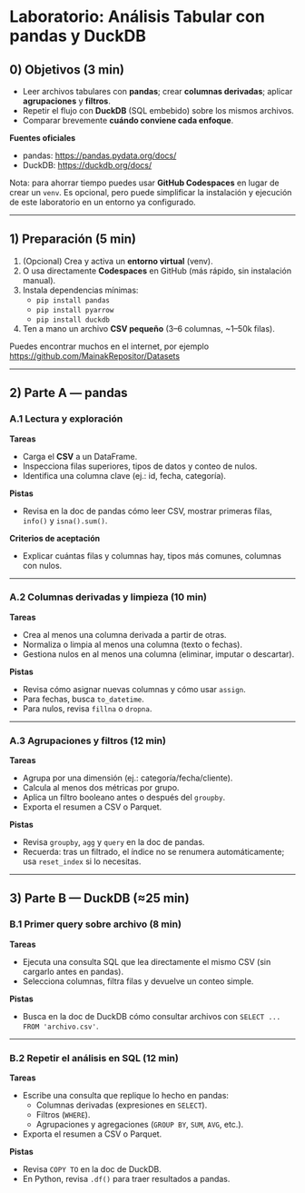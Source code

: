# Laboratorio: Análisis Tabular con pandas y DuckDB

## 0) Objetivos (3 min)
- Leer archivos tabulares con **pandas**; crear **columnas derivadas**; aplicar **agrupaciones** y **filtros**.  
- Repetir el flujo con **DuckDB** (SQL embebido) sobre los mismos archivos.  
- Comparar brevemente **cuándo conviene cada enfoque**.  

**Fuentes oficiales**  
- pandas: https://pandas.pydata.org/docs/  
- DuckDB: https://duckdb.org/docs/ 

Nota: para ahorrar tiempo puedes usar **GitHub Codespaces** en lugar de crear un `venv`. Es opcional, pero puede simplificar la instalación y ejecución de este laboratorio en un entorno ya configurado.  

---

## 1) Preparación (5 min)
1. (Opcional) Crea y activa un **entorno virtual** (venv).  
2. O usa directamente **Codespaces** en GitHub (más rápido, sin instalación manual).  
3. Instala dependencias mínimas:  
   - `pip install pandas`  
   - `pip install pyarrow`  
   - `pip install duckdb`  
4. Ten a mano un archivo **CSV pequeño** (3–6 columnas, ~1–50k filas).  

Puedes encontrar muchos en el internet, por ejemplo https://github.com/MainakRepositor/Datasets

---

## 2) Parte A — pandas 

### A.1 Lectura y exploración
**Tareas**
- Carga el **CSV** a un DataFrame.  
- Inspecciona filas superiores, tipos de datos y conteo de nulos.  
- Identifica una columna clave (ej.: id, fecha, categoría).

**Pistas**
- Revisa en la doc de pandas cómo leer CSV, mostrar primeras filas, `info()` y `isna().sum()`.  

**Criterios de aceptación**
- Explicar cuántas filas y columnas hay, tipos más comunes, columnas con nulos.

---

### A.2 Columnas derivadas y limpieza (10 min)
**Tareas**
- Crea al menos una columna derivada a partir de otras.  
- Normaliza o limpia al menos una columna (texto o fechas).  
- Gestiona nulos en al menos una columna (eliminar, imputar o descartar).  

**Pistas**
- Revisa cómo asignar nuevas columnas y cómo usar `assign`.  
- Para fechas, busca `to_datetime`.  
- Para nulos, revisa `fillna` o `dropna`.  

---

### A.3 Agrupaciones y filtros (12 min)
**Tareas**
- Agrupa por una dimensión (ej.: categoría/fecha/cliente).  
- Calcula al menos dos métricas por grupo.  
- Aplica un filtro booleano antes o después del `groupby`.  
- Exporta el resumen a CSV o Parquet.  

**Pistas**
- Revisa `groupby`, `agg` y `query` en la doc de pandas.  
- Recuerda: tras un filtrado, el índice no se renumera automáticamente; usa `reset_index` si lo necesitas.  


---

## 3) Parte B — DuckDB (≈25 min)

### B.1 Primer query sobre archivo (8 min)
**Tareas**
- Ejecuta una consulta SQL que lea directamente el mismo CSV (sin cargarlo antes en pandas).  
- Selecciona columnas, filtra filas y devuelve un conteo simple.  

**Pistas**
- Busca en la doc de DuckDB cómo consultar archivos con `SELECT ... FROM 'archivo.csv'`.  

---

### B.2 Repetir el análisis en SQL (12 min)
**Tareas**
- Escribe una consulta que replique lo hecho en pandas:  
  - Columnas derivadas (expresiones en `SELECT`).  
  - Filtros (`WHERE`).  
  - Agrupaciones y agregaciones (`GROUP BY`, `SUM`, `AVG`, etc.).  
- Exporta el resumen a CSV o Parquet.  

**Pistas**
- Revisa `COPY TO` en la doc de DuckDB.  
- En Python, revisa `.df()` para traer resultados a pandas.  
